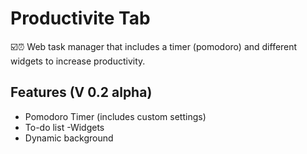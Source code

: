 # Productivite Tab

☑️⏰ Web task manager that includes a timer (pomodoro) and different widgets to increase productivity.


## Features (V 0.2 alpha) 
- Pomodoro Timer (includes custom settings)  
- To-do list -Widgets
- Dynamic background